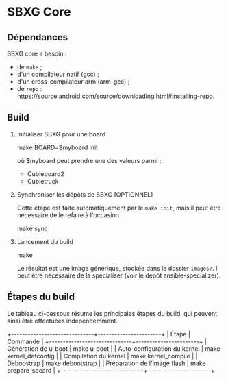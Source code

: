 SBXG Core
=========

Dépendances
-----------

SBXG core a besoin :
- de `make` ;
- d'un compilateur natif (gcc) ;
- d'un cross-compilateur arm (arm-gcc) ;
- de `repo` : https://source.android.com/source/downloading.html#installing-repo.



Build
-----

1. Initialiser SBXG pour une board

      make BOARD=$myboard init

   où $myboard peut prendre une des valeurs parmi :
      - Cubieboard2
      - Cubietruck

2. Synchroniser les dépôts de SBXG [OPTIONNEL]

   Cette étape est faite automatiquement par le `make init`, mais il peut être nécessaire
   de le refaire à l'occasion

      make sync

3. Lancement du build

      make

   Le résultat est une image générique, stockée dans le dossier `images/`.
   Il peut être nécessaire de la spécialiser (voir le dépôt ansible-specializer).



Étapes du build
---------------

Le tableau ci-dessous résume les principales étapes du build,
qui peuvent ainsi être effectuées indépendemment.

+------------------------------+-----------------------+
|            Étape             |       Commande        |
+------------------------------+-----------------------+
| Génération de u-boot         | make u-boot           |
| Auto-configuration du kernel | make kernel_defconfig |
| Compilation du kernel        | make kernel_compile   |
| Deboostrap                   | make debootstrap      |
| Préparation de l'image flash | make prepare_sdcard   |
+------------------------------+-----------------------+



